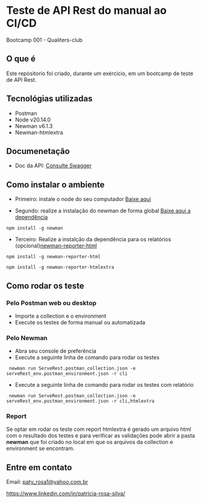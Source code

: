 # Teste de API Rest do manual  ao CI/CD

Bootcamp 001 - Qualiters-club   

## O que é

Este repósitorio foi criado, durante um exércicio, em um bootcamp de teste de API Rest.

## Tecnológias utilizadas

- Postman
- Node v20.14.0
- Newman v6.1.3
- Newman-htmlextra

## Documenetação

- Doc da API: [Consulte Swagger](https://serverest.dev//#/)

## Como instalar o ambiente

- Primeiro: instale o node do seu computador [Baixe aqui](https://nodejs.org/en/download)

- Segundo: realize a instalação do newman de forma global [Baixe aqui a dependência](https://npmjs.com/package/newman)
```
npm install -g newman
```
- Terceiro: Realize a instalção da dependência para os relatórios (opcional)[newman-reporter-html](https://www.npmjs.com/package/newman-reporter-html)
```
npm install -g newman-reporter-html
```
 ```
npm install -g newman-reporter-htmlextra
```
## Como rodar os teste

### Pelo Postman web ou desktop

- Importe a collection e o environment
- Execute os testes de forma manual ou automatizada

### Pelo Newman

- Abra seu console de preferência 
- Execute a seguinte linha  de comando para rodar os testes
```
 newman run ServeRest.postman_collection.json -e serveRest_env.postman_environment.json -r cli
```
- Execute a seguinte linha  de comando para rodar os testes com relatório
```
 newman run ServeRest.postman_collection.json -e serveRest_env.postman_environment.json -r cli,htmlextra
```
### Report

Se optar em rodar os teste com report htmlextra é gerado um arquivo html com o resultado dos testes e para verificar as validações pode abrir a pasta **newman** que foi criado no local  em que os arquivos da collection e environment se encontram.

## Entre em contato

Email: paty_rosa1@yahoo.com.br

https://www.linkedin.com/in/patricia-rosa-silva/


